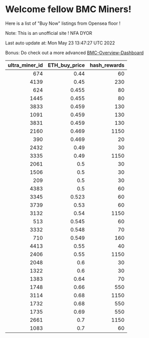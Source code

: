 # Welcome fellow BMC Miners!
Here is a list of "Buy Now" listings from Opensea floor !

Note: This is an unofficial site ! NFA DYOR

Last auto update at: Mon May 23 13:47:27 UTC 2022

Bonus: Do check out a more advanced [BMC-Overview-Dashboard](https://dune.com/defifunk/BMC-Overview-Dashboard)


|   ultra_miner_id |   ETH_buy_price |   hash_rewards |
|-----------------:|----------------:|---------------:|
|              674 |           0.44  |             60 |
|             4139 |           0.45  |            230 |
|              624 |           0.455 |             80 |
|             1445 |           0.455 |             80 |
|             3833 |           0.459 |            130 |
|             1091 |           0.459 |            130 |
|             3831 |           0.459 |            130 |
|             2160 |           0.469 |           1150 |
|              390 |           0.469 |             20 |
|             2432 |           0.49  |             30 |
|             3335 |           0.49  |           1150 |
|             2061 |           0.5   |             30 |
|             1506 |           0.5   |             30 |
|              209 |           0.5   |             30 |
|             4383 |           0.5   |             60 |
|             3345 |           0.523 |             60 |
|             3739 |           0.53  |             60 |
|             3132 |           0.54  |           1150 |
|              513 |           0.545 |             60 |
|             3332 |           0.548 |             70 |
|              710 |           0.549 |            160 |
|             4413 |           0.55  |             40 |
|             2406 |           0.55  |           1150 |
|             2048 |           0.6   |             30 |
|             1322 |           0.6   |             30 |
|             1383 |           0.64  |             70 |
|             1748 |           0.66  |            550 |
|             3114 |           0.68  |           1150 |
|             1732 |           0.68  |            550 |
|             1735 |           0.69  |            550 |
|             2661 |           0.7   |           1150 |
|             1083 |           0.7   |             60 |